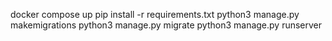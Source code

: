 docker compose up
pip install -r requirements.txt
python3 manage.py makemigrations
python3 manage.py migrate
python3 manage.py runserver
